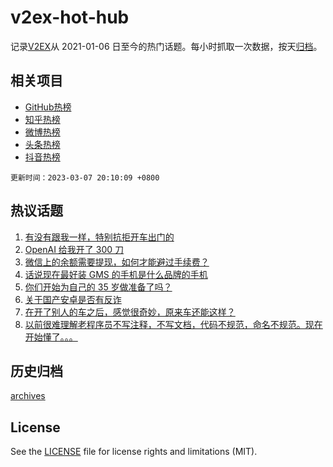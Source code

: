 # v2ex-hot-hub

 记录[V2EX](https://www.v2ex.com/)从 2021-01-06 日至今的热门话题。每小时抓取一次数据，按天[归档](archives)。
 
 ## 相关项目

- [GitHub热榜](https://github.com/it985/github-hot-hub)
- [知乎热榜](https://github.com/it985/zhihu-hot-hub)
- [微博热榜](https://github.com/it985/weibo-hot-hub)
- [头条热榜](https://github.com/it985/toutiao-hot-hub)
- [抖音热榜](https://github.com/it985/douyin-hot-hub)


 `更新时间：2023-03-07 20:10:09 +0800`

## 热议话题

1. [有没有跟我一样，特别抗拒开车出门的](https://www.v2ex.com/t/921838)
1. [OpenAI 给我开了 300 刀](https://www.v2ex.com/t/921774)
1. [微信上的余额需要提现，如何才能避过手续费？](https://www.v2ex.com/t/921804)
1. [话说现在最好装 GMS 的手机是什么品牌的手机](https://www.v2ex.com/t/921758)
1. [你们开始为自己的 35 岁做准备了吗？](https://www.v2ex.com/t/921827)
1. [关于国产安卓是否有反诈](https://www.v2ex.com/t/921868)
1. [在开了别人的车之后，感觉很奇妙，原来车还能这样？](https://www.v2ex.com/t/921847)
1. [以前很难理解老程序员不写注释，不写文档，代码不规范，命名不规范。现在开始懂了。。。](https://www.v2ex.com/t/921889)

## 历史归档

[archives](archives)

## License

See the [LICENSE](LICENSE) file for license rights and limitations (MIT).

